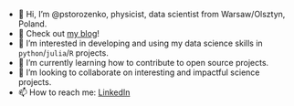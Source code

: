 - 👋 Hi, I’m @pstorozenko, physicist, data scientist from Warsaw/Olsztyn, Poland.
- 📜 Check out [my blog](https://pstorozenko.github.io/)!
- 👀 I’m interested in developing and using my data science skills in `python`/`julia`/`R` projects.
- 🌱 I’m currently learning how to contribute to open source projects.
- 💞️ I’m looking to collaborate on interesting and impactful science projects.
- 📫 How to reach me: [LinkedIn](https://www.linkedin.com/in/piotr-storo%C5%BCenko-438087128/)

<!---
pstorozenko/pstorozenko is a ✨ special ✨ repository because its `README.md` (this file) appears on your GitHub profile.
You can click the Preview link to take a look at your changes.
--->
